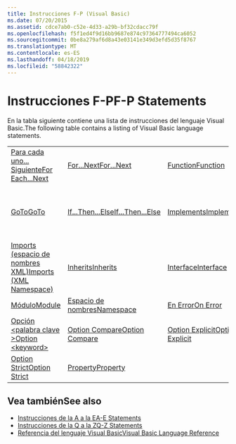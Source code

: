 ```yaml
---
title: Instrucciones F-P (Visual Basic)
ms.date: 07/20/2015
ms.assetid: cdce7ab0-c52e-4d33-a29b-bf32cdacc79f
ms.openlocfilehash: f5f1ed4f9d16bb9687e874c97364777494ca6052
ms.sourcegitcommit: 0be8a279af6d8a43e03141e349d3efd5d35f8767
ms.translationtype: MT
ms.contentlocale: es-ES
ms.lasthandoff: 04/18/2019
ms.locfileid: "58842322"
---
```

# <a name="f-p-statements"></a><span data-ttu-id="4e4ee-102">Instrucciones F-P</span><span class="sxs-lookup"><span data-stu-id="4e4ee-102">F-P Statements</span></span>
<span data-ttu-id="4e4ee-103">En la tabla siguiente contiene una lista de instrucciones del lenguaje Visual Basic.</span><span class="sxs-lookup"><span data-stu-id="4e4ee-103">The following table contains a listing of Visual Basic language statements.</span></span>  
  
|||||  
|---|---|---|---|  
|[<span data-ttu-id="4e4ee-104">Para cada uno... Siguiente</span><span class="sxs-lookup"><span data-stu-id="4e4ee-104">For Each...Next</span></span>](../../../visual-basic/language-reference/statements/for-each-next-statement.md)|[<span data-ttu-id="4e4ee-105">For...Next</span><span class="sxs-lookup"><span data-stu-id="4e4ee-105">For...Next</span></span>](../../../visual-basic/language-reference/statements/for-next-statement.md)|[<span data-ttu-id="4e4ee-106">Function</span><span class="sxs-lookup"><span data-stu-id="4e4ee-106">Function</span></span>](../../../visual-basic/language-reference/statements/function-statement.md)|[<span data-ttu-id="4e4ee-107">Get</span><span class="sxs-lookup"><span data-stu-id="4e4ee-107">Get</span></span>](../../../visual-basic/language-reference/statements/get-statement.md)|  
|[<span data-ttu-id="4e4ee-108">GoTo</span><span class="sxs-lookup"><span data-stu-id="4e4ee-108">GoTo</span></span>](../../../visual-basic/language-reference/statements/goto-statement.md)|[<span data-ttu-id="4e4ee-109">If...Then...Else</span><span class="sxs-lookup"><span data-stu-id="4e4ee-109">If...Then...Else</span></span>](../../../visual-basic/language-reference/statements/if-then-else-statement.md)|[<span data-ttu-id="4e4ee-110">Implements</span><span class="sxs-lookup"><span data-stu-id="4e4ee-110">Implements</span></span>](../../../visual-basic/language-reference/statements/implements-statement.md)|[<span data-ttu-id="4e4ee-111">Imports (espacio de nombres y tipo .NET)</span><span class="sxs-lookup"><span data-stu-id="4e4ee-111">Imports (.NET Namespace and Type)</span></span>](../../../visual-basic/language-reference/statements/imports-statement-net-namespace-and-type.md)|  
|[<span data-ttu-id="4e4ee-112">Imports (espacio de nombres XML)</span><span class="sxs-lookup"><span data-stu-id="4e4ee-112">Imports (XML Namespace)</span></span>](../../../visual-basic/language-reference/statements/imports-statement-xml-namespace.md)|[<span data-ttu-id="4e4ee-113">Inherits</span><span class="sxs-lookup"><span data-stu-id="4e4ee-113">Inherits</span></span>](../../../visual-basic/language-reference/statements/inherits-statement.md)|[<span data-ttu-id="4e4ee-114">Interface</span><span class="sxs-lookup"><span data-stu-id="4e4ee-114">Interface</span></span>](../../../visual-basic/language-reference/statements/interface-statement.md)|[<span data-ttu-id="4e4ee-115">Mid</span><span class="sxs-lookup"><span data-stu-id="4e4ee-115">Mid</span></span>](../../../visual-basic/language-reference/statements/mid-statement.md)|  
|[<span data-ttu-id="4e4ee-116">Módulo</span><span class="sxs-lookup"><span data-stu-id="4e4ee-116">Module</span></span>](../../../visual-basic/language-reference/statements/module-statement.md)|[<span data-ttu-id="4e4ee-117">Espacio de nombres</span><span class="sxs-lookup"><span data-stu-id="4e4ee-117">Namespace</span></span>](../../../visual-basic/language-reference/statements/namespace-statement.md)|[<span data-ttu-id="4e4ee-118">En Error</span><span class="sxs-lookup"><span data-stu-id="4e4ee-118">On Error</span></span>](../../../visual-basic/language-reference/statements/on-error-statement.md)|[<span data-ttu-id="4e4ee-119">Operator</span><span class="sxs-lookup"><span data-stu-id="4e4ee-119">Operator</span></span>](../../../visual-basic/language-reference/statements/operator-statement.md)|  
|[<span data-ttu-id="4e4ee-120">Opción \<palabra clave ></span><span class="sxs-lookup"><span data-stu-id="4e4ee-120">Option \<keyword></span></span>](../../../visual-basic/language-reference/statements/option-keyword-statement.md)|[<span data-ttu-id="4e4ee-121">Option Compare</span><span class="sxs-lookup"><span data-stu-id="4e4ee-121">Option Compare</span></span>](../../../visual-basic/language-reference/statements/option-compare-statement.md)|[<span data-ttu-id="4e4ee-122">Option Explicit</span><span class="sxs-lookup"><span data-stu-id="4e4ee-122">Option Explicit</span></span>](../../../visual-basic/language-reference/statements/option-explicit-statement.md)|[<span data-ttu-id="4e4ee-123">Option Infer</span><span class="sxs-lookup"><span data-stu-id="4e4ee-123">Option Infer</span></span>](../../../visual-basic/language-reference/statements/option-infer-statement.md)|  
|[<span data-ttu-id="4e4ee-124">Option Strict</span><span class="sxs-lookup"><span data-stu-id="4e4ee-124">Option Strict</span></span>](../../../visual-basic/language-reference/statements/option-strict-statement.md)|[<span data-ttu-id="4e4ee-125">Property</span><span class="sxs-lookup"><span data-stu-id="4e4ee-125">Property</span></span>](../../../visual-basic/language-reference/statements/property-statement.md)|||  
  
## <a name="see-also"></a><span data-ttu-id="4e4ee-126">Vea también</span><span class="sxs-lookup"><span data-stu-id="4e4ee-126">See also</span></span>

- [<span data-ttu-id="4e4ee-127">Instrucciones de la A a la E</span><span class="sxs-lookup"><span data-stu-id="4e4ee-127">A-E Statements</span></span>](../../../visual-basic/language-reference/statements/a-e-statements.md)
- [<span data-ttu-id="4e4ee-128">Instrucciones de la Q a la Z</span><span class="sxs-lookup"><span data-stu-id="4e4ee-128">Q-Z Statements</span></span>](../../../visual-basic/language-reference/statements/q-z-statements.md)
- [<span data-ttu-id="4e4ee-129">Referencia del lenguaje Visual Basic</span><span class="sxs-lookup"><span data-stu-id="4e4ee-129">Visual Basic Language Reference</span></span>](../../../visual-basic/language-reference/index.md)
